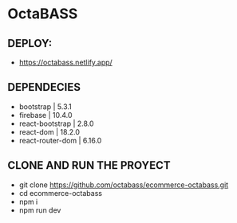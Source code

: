 # OctaBASS


## DEPLOY: 
- https://octabass.netlify.app/

## DEPENDECIES
- bootstrap        | 5.3.1
- firebase         | 10.4.0 
- react-bootstrap  | 2.8.0
- react-dom        | 18.2.0
- react-router-dom | 6.16.0

## CLONE AND RUN THE PROYECT
- git clone https://github.com/octabass/ecommerce-octabass.git
- cd ecommerce-octabass
- npm i
- npm run dev
